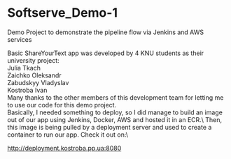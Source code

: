 # Softserve_Demo-1
Demo Project to demonstrate the pipeline flow via Jenkins and AWS services


Basic ShareYourText app was developed by 4 KNU students as their university project:\
Julia Tkach\
Zaichko Oleksandr\
Zabudskyy Vladyslav\
Kostroba Ivan\
Many thanks to the other members of this development team for letting me to use our code for this demo project.\
Basically, I needed something to deploy, so I did manage to build an image out of our app using Jenkins, Docker, AWS and hosted it in an ECR.\ 
Then, this image is being pulled by a deployment server and used to create a container to run our app. Check it out on:\\

http://deployment.kostroba.pp.ua:8080 
